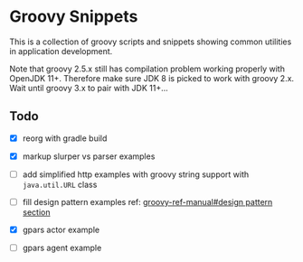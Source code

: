 # Groovy Snippets

This is a collection of groovy scripts and snippets showing common utilities in application development.

Note that groovy 2.5.x still has compilation problem working properly with OpenJDK 11+. 
Therefore make sure JDK 8 is picked to work with groovy 2.x.
Wait until groovy 3.x to pair with JDK 11+...

## Todo

- [x] reorg with gradle build
- [x] markup slurper vs parser examples
- [ ] add simplified http examples with groovy string support with `java.util.URL` class
- [ ] fill design pattern examples ref: [groovy-ref-manual#design pattern section](http://docs.groovy-lang.org/docs/groovy-2.5.6/html/documentation/#_design_patterns_in_groovy)
- [x] gpars actor example
- [ ] gpars agent example


